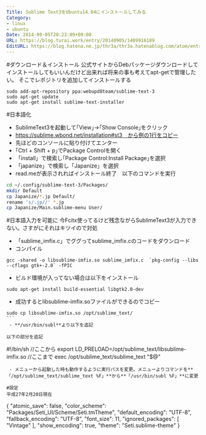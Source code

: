 ```yaml
---
Title: Sublime Text3をUbuntu14.04にインストールしてみる
Category:
- linux
- ubuntu
Date: 2014-09-05T20:23:09+09:00
URL: https://blog.turai.work/entry/20140905/1409916189
EditURL: https://blog.hatena.ne.jp/thr3a/thr3a.hatenablog.com/atom/entry/12921228815732086374
---
```


#ダウンロード＆インストール
公式サイトからDebパッケージダウンロードしてインストールしてもいいんだけど出来れば将来の事も考えてapt-getで管理したい。
そこでレポジトリを追加してインストールする
```
sudo add-apt-repository ppa:webupd8team/sublime-text-3
sudo apt-get update
sudo apt-get install sublime-text-installer
```

#日本語化

 - SublimeText3を起動して｢View｣→｢Show Console｣をクリック
 - https://sublime.wbond.net/installation#st3　から例の1行をコピー
 - 先ほどのコンソールに貼り付けてエンター
 - ｢Ctrl + Shift + p｣でPackage Controlを開く
 - 「install」で検索し｢Package Control:Install Package｣を選択
 - 「japanize」で検索し「Japanize」を選択
 - read.meが表示されればインストール終了　以下のコマンドを実行
```sh
cd ~/.config/sublime-text-3/Packages/
mkdir Default
cp Japanize/*.jp Default/
rename 's/.jp//' *.jp
cp Japanize/Main.sublime-menu User/
```
#日本語入力を可能に
今Fcitx使ってるけど残念ながらSublimeText3が入力できない。さすがにそれはキツイので対処

 - 「sublime_imfix.c」でググってsublime_imfix.cのコードをダウンロード
 - コンパイル
```
gcc -shared -o libsublime-imfix.so sublime_imfix.c  `pkg-config --libs --cflags gtk+-2.0` -fPIC
```
 - ビルド環境が入ってない場合は以下をインストール
```
sudo apt-get install build-essential libgtk2.0-dev
```
 - 成功するとlibsublime-imfix.soファイルができるのでコピー
```
sudo cp libsublime-imfix.so /opt/sublime_text/
``` 
 - **/usr/bin/subl**より以下を追記

以下の部分を追記
```
#!/bin/sh
//ここから
export LD_PRELOAD=/opt/sublime_text/libsublime-imfix.so
//ここまで
exec /opt/sublime_text/sublime_text "$@"
```
 - メニューから起動した時も動作するように実行パスを変更。メニューよりコマンドを**「/opt/sublime_text/sublime_text %F」**から**「/usr/bin/subl %F」**に変更

#設定
平成27年2月20日現在
```
{
	"atomic_save": false,
	"color_scheme": "Packages/Seti_UI/Scheme/Seti.tmTheme",
	"default_encoding": "UTF-8",
	"fallback_encoding": "UTF-8",
	"font_size": 11,
	"ignored_packages":
	[
		"Vintage"
	],
	"show_encoding": true,
	"theme": "Seti.sublime-theme"
}
```
